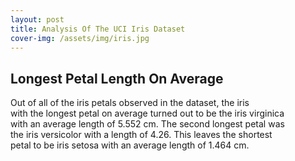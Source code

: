 ```yaml
---
layout: post
title: Analysis Of The UCI Iris Dataset
cover-img: /assets/img/iris.jpg
---
```


## Longest Petal Length On Average
Out of all of the iris petals observed in the dataset, the iris   
with the longest petal on average turned out to be the iris virginica  
with an average length of 5.552 cm. The second longest petal was  
the iris versicolor with a length of 4.26. This leaves the shortest  
petal to be iris setosa with an average length of 1.464 cm.